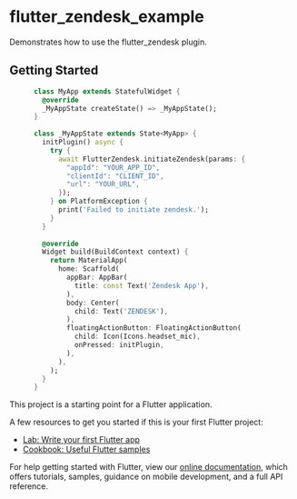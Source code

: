 # flutter_zendesk_example

Demonstrates how to use the flutter_zendesk plugin.

## Getting Started

```dart
      class MyApp extends StatefulWidget {
        @override
        _MyAppState createState() => _MyAppState();
      }
      
      class _MyAppState extends State<MyApp> {
        initPlugin() async {
          try {
            await FlutterZendesk.initiateZendesk(params: {
              "appId": "YOUR_APP_ID",
              "clientId": "CLIENT_ID",
              "url": "YOUR_URL",
            });
          } on PlatformException {
            print('Failed to initiate zendesk.');
          }
        }
      
        @override
        Widget build(BuildContext context) {
          return MaterialApp(
            home: Scaffold(
              appBar: AppBar(
                title: const Text('Zendesk App'),
              ),
              body: Center(
                child: Text('ZENDESK'),
              ),
              floatingActionButton: FloatingActionButton(
                child: Icon(Icons.headset_mic),
                onPressed: initPlugin,
              ),
            ),
          );
        }
      }
```

This project is a starting point for a Flutter application.

A few resources to get you started if this is your first Flutter project:

- [Lab: Write your first Flutter app](https://flutter.dev/docs/get-started/codelab)
- [Cookbook: Useful Flutter samples](https://flutter.dev/docs/cookbook)

For help getting started with Flutter, view our
[online documentation](https://flutter.dev/docs), which offers tutorials,
samples, guidance on mobile development, and a full API reference.
